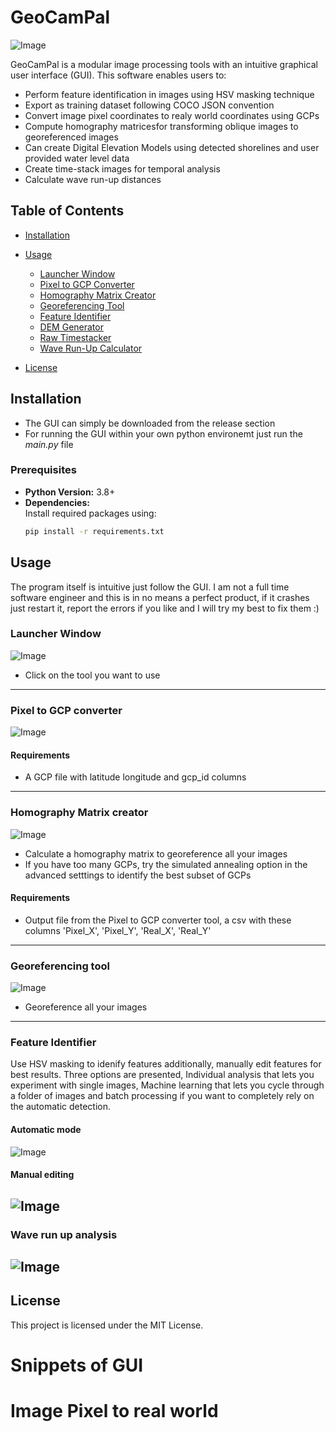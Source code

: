 
# GeoCamPal
![Image](https://github.com/user-attachments/assets/e1b1a261-0c5f-451e-89e4-ecfa10bda76a)

GeoCamPal is a modular image processing tools with an intuitive graphical user interface (GUI). This software enables users to:

- Perform feature identification in images using HSV masking technique
- Export as training dataset following COCO JSON convention
- Convert image pixel coordinates to realy world coordinates using GCPs
- Compute homography matricesfor transforming oblique images to georeferenced images
- Can create Digital Elevation Models using detected shorelines and user provided water level data
- Create time-stack images for temporal analysis
- Calculate wave run-up distances


## Table of Contents
- [Installation](#installation)
- [Usage](#usage)
  - [Launcher Window](#launcher-window)
  - [Pixel to GCP Converter](#pixel-to-gcp-converter)
  - [Homography Matrix Creator](#homography-matrix-creator)
  - [Georeferencing Tool](#georeferencing-tool)
  - [Feature Identifier](#feature-identifier)
  - [DEM Generator](#dem-generator)
  - [Raw Timestacker](#raw-timestacker)
  - [Wave Run-Up Calculator](#wave-run-up-calculator)

- [License](#license)



## Installation
- The GUI can simply be downloaded from the release section
- For running the GUI within your own python environemt just run the *main.py* file

### Prerequisites
- **Python Version:** 3.8+
- **Dependencies:**  
  Install required packages using:
  ```bash
  pip install -r requirements.txt
  ```

## Usage
The program itself is intuitive just follow the GUI. I am not a full time software engineer and this is in no means a perfect product, if it crashes just restart it, report the errors if you like and I will try my best to fix them :)

### Launcher Window
![Image](https://github.com/user-attachments/assets/11783475-2a91-4141-8101-7bb8e8cb67ca)

- Click on the tool you want to use
----------------------------------------------------------------------------------------------------------------------------------------------------------------------------------
### Pixel to GCP converter
![Image](https://github.com/user-attachments/assets/f2c5d443-49a9-429f-8850-b6efcb3afeca)

#### Requirements
- A GCP file with latitude longitude and gcp_id columns
----------------------------------------------------------------------------------------------------------------------------------------------------------------------------------
### Homography Matrix creator
![Image](https://github.com/user-attachments/assets/dbba3cd7-e109-4362-b03a-c4639818f71f)

- Calculate a homography matrix to georeference all your images
- If you have too many GCPs, try the simulated annealing option in the advanced setttings to identify the best subset of GCPs

#### Requirements
- Output file from the Pixel to GCP converter tool, a csv with these columns 'Pixel_X', 'Pixel_Y', 'Real_X', 'Real_Y'
----------------------------------------------------------------------------------------------------------------------------------------------------------------------------------
### Georeferencing tool
![Image](https://github.com/user-attachments/assets/1b007ab0-517b-426c-99f0-009967267673)

- Georeference all your images
----------------------------------------------------------------------------------------------------------------------------------------------------------------------------------
### Feature Identifier
Use HSV masking to idenify features additionally, manually edit features for best results. Three options are presented, Individual analysis that lets you experiment with single images, Machine learning that lets you cycle through a folder of images and batch processing if you want to completely rely on the automatic detection.

#### Automatic mode
![Image](https://github.com/user-attachments/assets/3a3abb66-9938-4d82-93c0-c66147afa488)
#### Manual editing
![Image](https://github.com/user-attachments/assets/cffc926c-0033-437c-b4a6-17ff03f08efb)
----------------------------------------------------------------------------------------------------------------------------------------------------------------------------------
### Wave run up analysis
![Image](https://github.com/user-attachments/assets/d2a0f3eb-0071-4e1f-bd4f-eda190cc72df)
----------------------------------------------------------------------------------------------------------------------------------------------------------------------------------
## License
This project is licensed under the MIT License.

# Snippets of GUI

# Image Pixel to real world


